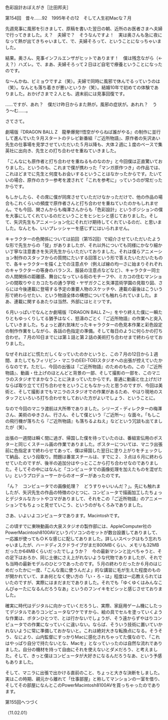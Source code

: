 <!-- source: http://web.archive.org/web/20250215190716/http://www.style.fm/as/05_column/tsujita/tsujita154.shtml -->

色彩設計おぼえがき［辻田邦夫］

第154回　昔々……92　1995年その12　そして人生初Macな７月

先週見事に風邪を引きまして、原稿を書いた翌日の朝、近所のお医者さまへ夫婦で行ってきました。え？　夫婦で？　そうなんですよ！　実は奥さんも急に夜になって熱が出てきちゃいまして、で、夫婦そろって、ということになっちゃいました。

結果。奥さん、見事インフルエンザがヒットであります！　僕は残念ながら（←え？）ハズレ。で、まあ、夫婦そろって２日ほど自宅で療養ということになったのです。

な〜んかね、ビミョウですよ（笑）。夫婦で同時に風邪で休んでるっていうのは（笑）。なんとも落ち着きが悪いというか（笑）。結婚10年で初めての体験でありました。おかげさまで２人とも、週末前には見事回復です。

……ですが、あれ？　僕だけ昨日からまた熱が。風邪の症状が。あれれ？　うう〜む……。

さてさて。

劇場版『DRAGON BALL Z　龍拳爆発!!悟空がやらねば誰がやる』の制作に並行して進んでいた９月スタートのテレビ新番組『ご近所物語』、原作者の矢沢あい先生の仕事場を見学させていただいた５月以降も、大体２週に１度のペースで集英社に出向き、先生との打ち合わせを重ねていきました。

「こんなにも原作者と打ち合わせを重ねるものなのか」と今回僕は正直驚いておりました。というのも、これまで僕が携わった「マンガ原作つき」の作品では、これほどまでに先生と何度もお会いするということはなかったからです。たいていの場合、原作のカラー参考を渡されて「これを参考に」っていうのが常だったからです。

もしかしたら、その席に僕が同席させていただけなかっただけで、他の作品の場合もこれくらいの頻度で原作者さんと打ち合わせを重ねていたのかもしれません。でも今回、関さんからも梅澤さんからも「色彩設計」というポジションの僕を大事にしてくれているのだということをヒシヒシと感じておりました。そして、矢沢先生もアニメーション化にそれだけ期待してくれているのだ、と思いました。なんとも、いいプレッシャーを感じずにはいられません。

キャラクターの色関係については前回（第152回）で紹介させていただいたような形で先生からの「掟」がありましたが、それ以外についても同様にかなり細かい丁寧な注意書きを矢沢先生からいただいておりました。それは僕らアニメーション制作のスタッフからの質問にたいする回答という形で答えたいただいたもので、各キャラクターを描く上での注意点や（例えば線の均一さに始まりそれぞれのキャラクターの等身のバランス、服装の注意点などなど）、キャラクター同士の人間関係の距離感、舞台になっている街のモチーフや、ミカコの住むマンションの間取りやミカコたちの通う学校・ヤザガクこと矢澤芸術学園の見取り図、さらには今後連載に登場する予定の重要人物のスケッチや、連載の最後はこういう形で終わらせたい、という物語全体の構想についても触れられていました。まあ、連載に関するあたりは当然、外部にはヒミツです。

６月いっぱいでなんとか劇場版『DRAGON BALL Z〜』をやり終えた僕に一瞬たりともゆっくりしてる猶予はなく、怒濤のごとく『ご近所物語』の作業へと突入していきました。ちょっと遅れ気味だったキャラクターの色見本作業と彩色設定の制作作業をしながら、各話の色指定の準備。そして毎日のように何らかの打ち合わせ。７月の10日までには第１話と第２話の美術打ち合わせまで終わらせておりました。

なぜそれほどに慌ただしくなっていたのかというと、この７月の12日から１週間、またしてもフィリピン・マニラのEEI-TOEIスタジオへの出張が控えていたからなのです。ただし、今回の出張は『ご近所物語』のためのもの。この『ご近所物語』、動画・仕上げのほとんどと背景の一部、そして撮影の一部を、このマニラのスタジオでまかなうことに決まっていたからです。普通に動画と仕上げだけならば取り立てて打ち合わせをということもなかったと思うのですが、今回は美術と、そして撮影までもマニラのスタジオでの作業があるため、やはり現地のスタッフといろいろ打ち合わせをしておいた方がよいでしょう、ということに。

なので今回のマニラ渡航は大所帯でありました。シリーズ・ディレクターの梅澤さん、美術のゆきさん、行さん、そして僕という『ご近所〜』な面々。「もしこの飛行機が落ちたら『ご近所物語』も落ちるよねえ」などという冗談も出てましたが（笑）。

出張の一週間は瞬く間に過ぎ、帰国した僕を待っていたのは、番組宣伝用のポスターと同じくスチール画の作業でありました。ポスターについては、マニラ出張前に色指定まで終わらせてあって、僕は帰国した翌日に塗り上がりをチェックして納品、という段取り。問題は番宣スチールは、すでに２、３点は６月に終わらせていたのですが、後半の追加分はやっとここから打ち合わせなのでありました。そしてその中にはなんと「コンピュータでの画像処理を加えたものを混ぜたい」というプロデューサーからのオーダーがあったのです。

「ん？　コンピュータでの画像処理？　どうすりゃいいんだ？」。先にも触れましたが、矢沢先生の作品の特徴のひとつに、コンピュータで描画加工したちょっとデジタルなカットやコマがありまして、それをこの『ご近所物語』のアニメーションでもちょっと見せていこう、というのがもくろみでありました。

さあ、いよいよコンピュータであります。Macintoshです。

この頃すでに東映動画の大泉スタジオの製作部には、AppleComputer社のPowerMacintosh8100AVというパソコンのセットが数台設置してありまして、一応誰が使ってもＯＫな感じに配してありました。詳しいスペックはもう忘れちゃいましたが、ハードディスクドライブがまだ800MBくらい、メモリも32MBだったか64MBくらいだったでしょうか？　今の最新マシンと比べちゃうと、その足下はおろか、同じ土俵にさえ上がれないような代物でありましたが、それでも当時の最新モデルのひとつであったのです。５月の終わりだったか６月のはじめだったかに一度、「こんな風に使うんだよ」的な講習に毛が生えた程度のものが開かれていて、まあ何となく使い方の「い・ろ・は」程度は一応教えられてはいたのですが、実際にはまだまだでありました。それでも「ゆくゆくはみんなこんぴゅーたになるんだろうなあ」というのフンイキをビシッと感じさせておりました。

確実に時代はデジタルに向かっていくだろうし、実際、家庭用ゲーム機にしたってデジタルでありコンピュータなワケですから、絵の具でセルを塗っていくような作業は、ボタンひとつで、とは行かないでしょうが、そう遠からずやはりコンピュータでの作業になっていくに違いない。ならば、そういう技術に置いていかれないように常に準備しておかないと。これは絶対大きな転換点になる。そうそう、なにより、山内監督にすっかりMacに感化されちゃってた僕なので、「これはやっぱり自分で持たないとな、Macを」となっていったのは自然な流れでありました。自分の機材を持って自由にそれを使えないとダメだろう、と考えました。そして、きっと僕はコンピュータが大好きになるんだろうなあ、という予感もありました。

そして、マニラに出張で出かける直前のこと、ちょっと大きな決断をしました。実はこの時期、親元から離れて「仕事部屋」と称してマンションの一室を借り、そしてその部屋になんとこのPowerMacintosh8100AVを買っちゃったのであります。

第155回へつづく

（11.02.01）
